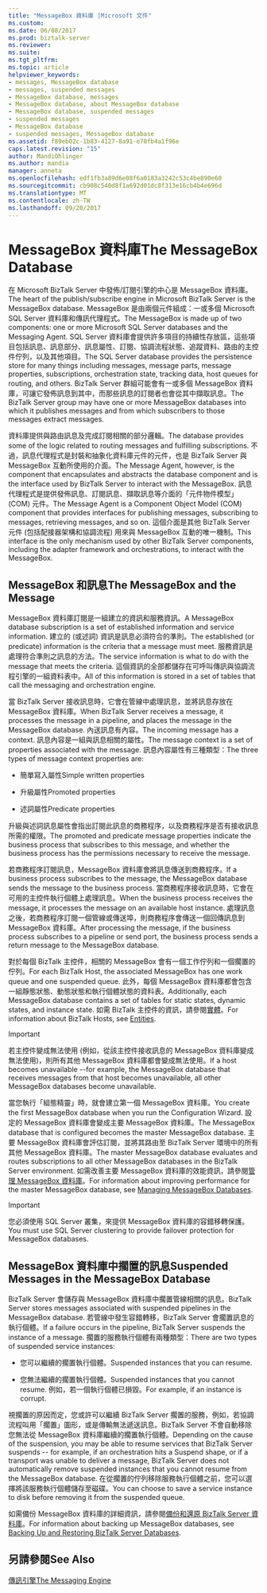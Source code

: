 ```yaml
---
title: "MessageBox 資料庫 |Microsoft 文件"
ms.custom: 
ms.date: 06/08/2017
ms.prod: biztalk-server
ms.reviewer: 
ms.suite: 
ms.tgt_pltfrm: 
ms.topic: article
helpviewer_keywords:
- messages, MessageBox database
- messages, suspended messages
- MessageBox database, messages
- MessageBox database, about MessageBox database
- MessageBox database, suspended messages
- suspended messages
- MessageBox database
- suspended messages, MessageBox database
ms.assetid: f89eb02c-1b83-4127-8a91-e78fb4a1f96e
caps.latest.revision: "15"
author: MandiOhlinger
ms.author: mandia
manager: anneta
ms.openlocfilehash: edf1fb3a89d6e08f6a0183a3242c53c4be890e60
ms.sourcegitcommit: cb908c540d8f1a692d01dc8f313e16cb4b4e696d
ms.translationtype: MT
ms.contentlocale: zh-TW
ms.lasthandoff: 09/20/2017
---
```

# <a name="the-messagebox-database"></a><span data-ttu-id="09c37-102">MessageBox 資料庫</span><span class="sxs-lookup"><span data-stu-id="09c37-102">The MessageBox Database</span></span>
<span data-ttu-id="09c37-103">在 Microsoft BizTalk Server 中發佈/訂閱引擎的中心是 MessageBox 資料庫。</span><span class="sxs-lookup"><span data-stu-id="09c37-103">The heart of the publish/subscribe engine in Microsoft BizTalk Server is the MessageBox database.</span></span> <span data-ttu-id="09c37-104">MessageBox 是由兩個元件組成：一或多個 Microsoft SQL Server 資料庫和傳訊代理程式。</span><span class="sxs-lookup"><span data-stu-id="09c37-104">The MessageBox is made up of two components: one or more Microsoft SQL Server databases and the Messaging Agent.</span></span> <span data-ttu-id="09c37-105">SQL Server 資料庫會提供許多項目的持續性存放區，這些項目包括訊息、訊息部分、訊息屬性、訂閱、協調流程狀態、追蹤資料、路由的主控件佇列，以及其他項目。</span><span class="sxs-lookup"><span data-stu-id="09c37-105">The SQL Server database provides the persistence store for many things including messages, message parts, message properties, subscriptions, orchestration state, tracking data, host queues for routing, and others.</span></span> <span data-ttu-id="09c37-106">BizTalk Server 群組可能會有一或多個 MessageBox 資料庫，可讓它發佈訊息到其中，而那些訊息的訂閱者也會從其中擷取訊息。</span><span class="sxs-lookup"><span data-stu-id="09c37-106">The BizTalk Server group may have one or more MessageBox databases into which it publishes messages and from which subscribers to those messages extract messages.</span></span>  
  
 <span data-ttu-id="09c37-107">資料庫提供與路由訊息及完成訂閱相關的部分邏輯。</span><span class="sxs-lookup"><span data-stu-id="09c37-107">The database provides some of the logic related to routing messages and fulfilling subscriptions.</span></span> <span data-ttu-id="09c37-108">不過，訊息代理程式是封裝和抽象化資料庫元件的元件，也是 BizTalk Server 與 MessageBox 互動所使用的介面。</span><span class="sxs-lookup"><span data-stu-id="09c37-108">The Message Agent, however, is the component that encapsulates and abstracts the database component and is the interface used by BizTalk Server to interact with the MessageBox.</span></span> <span data-ttu-id="09c37-109">訊息代理程式是提供發佈訊息、訂閱訊息、擷取訊息等介面的「元件物件模型」(COM) 元件。</span><span class="sxs-lookup"><span data-stu-id="09c37-109">The Message Agent is a Component Object Model (COM) component that provides interfaces for publishing messages, subscribing to messages, retrieving messages, and so on.</span></span> <span data-ttu-id="09c37-110">這個介面是其他 BizTalk Server 元件 (包括配接器架構和協調流程) 用來與 MessageBox 互動的唯一機制。</span><span class="sxs-lookup"><span data-stu-id="09c37-110">This interface is the only mechanism used by other BizTalk Server components, including the adapter framework and orchestrations, to interact with the MessageBox.</span></span>  
  
## <a name="the-messagebox-and-the-message"></a><span data-ttu-id="09c37-111">MessageBox 和訊息</span><span class="sxs-lookup"><span data-stu-id="09c37-111">The MessageBox and the Message</span></span>  
 <span data-ttu-id="09c37-112">MessageBox 資料庫訂閱是一組建立的資訊和服務資訊。</span><span class="sxs-lookup"><span data-stu-id="09c37-112">A MessageBox database subscription is a set of established information and service information.</span></span> <span data-ttu-id="09c37-113">建立的 (或述詞) 資訊是訊息必須符合的準則。</span><span class="sxs-lookup"><span data-stu-id="09c37-113">The established (or predicate) information is the criteria that a message must meet.</span></span> <span data-ttu-id="09c37-114">服務資訊是處理符合準則之訊息的方法。</span><span class="sxs-lookup"><span data-stu-id="09c37-114">The service information is what to do with the message that meets the criteria.</span></span> <span data-ttu-id="09c37-115">這個資訊的全部都儲存在可呼叫傳訊與協調流程引擎的一組資料表中。</span><span class="sxs-lookup"><span data-stu-id="09c37-115">All of this information is stored in a set of tables that call the messaging and orchestration engine.</span></span>  
  
 <span data-ttu-id="09c37-116">當 BizTalk Server 接收訊息時，它會在管線中處理訊息，並將訊息存放在 MessageBox 資料庫。</span><span class="sxs-lookup"><span data-stu-id="09c37-116">When BizTalk Server receives a message, it processes the message in a pipeline, and places the message in the MessageBox database.</span></span> <span data-ttu-id="09c37-117">內送訊息有內容。</span><span class="sxs-lookup"><span data-stu-id="09c37-117">The incoming message has a context.</span></span> <span data-ttu-id="09c37-118">訊息內容是一組與訊息相關的屬性。</span><span class="sxs-lookup"><span data-stu-id="09c37-118">The message context is a set of properties associated with the message.</span></span> <span data-ttu-id="09c37-119">訊息內容屬性有三種類型：</span><span class="sxs-lookup"><span data-stu-id="09c37-119">The three types of message context properties are:</span></span>  
  
-   <span data-ttu-id="09c37-120">簡單寫入屬性</span><span class="sxs-lookup"><span data-stu-id="09c37-120">Simple written properties</span></span>  
  
-   <span data-ttu-id="09c37-121">升級屬性</span><span class="sxs-lookup"><span data-stu-id="09c37-121">Promoted properties</span></span>  
  
-   <span data-ttu-id="09c37-122">述詞屬性</span><span class="sxs-lookup"><span data-stu-id="09c37-122">Predicate properties</span></span>  
  
 <span data-ttu-id="09c37-123">升級與述詞訊息屬性會指出訂閱此訊息的商務程序，以及商務程序是否有接收訊息所需的權限。</span><span class="sxs-lookup"><span data-stu-id="09c37-123">The promoted and predicate message properties indicate the business process that subscribes to this message, and whether the business process has the permissions necessary to receive the message.</span></span>  
  
 <span data-ttu-id="09c37-124">若商務程序訂閱訊息，MessageBox 資料庫會將訊息傳送到商務程序。</span><span class="sxs-lookup"><span data-stu-id="09c37-124">If a business process subscribes to the message, the MessageBox database sends the message to the business process.</span></span> <span data-ttu-id="09c37-125">當商務程序接收訊息時，它會在可用的主控件執行個體上處理訊息。</span><span class="sxs-lookup"><span data-stu-id="09c37-125">When the business process receives the message, it processes the message on an available host instance.</span></span> <span data-ttu-id="09c37-126">處理訊息之後，若商務程序訂閱一個管線或傳送埠，則商務程序會傳送一個回傳訊息到 MessageBox 資料庫。</span><span class="sxs-lookup"><span data-stu-id="09c37-126">After processing the message, if the business process subscribes to a pipeline or send port, the business process sends a return message to the MessageBox database.</span></span>  
  
 <span data-ttu-id="09c37-127">對於每個 BizTalk 主控件，相關的 MessageBox 會有一個工作佇列和一個擱置的佇列。</span><span class="sxs-lookup"><span data-stu-id="09c37-127">For each BizTalk Host, the associated MessageBox has one work queue and one suspended queue.</span></span> <span data-ttu-id="09c37-128">此外，每個 MessageBox 資料庫都會包含一組靜態狀態、動態狀態和執行個體狀態的資料表。</span><span class="sxs-lookup"><span data-stu-id="09c37-128">Additionally, each MessageBox database contains a set of tables for static states, dynamic states, and instance state.</span></span> <span data-ttu-id="09c37-129">如需 BizTalk 主控件的資訊，請參閱[實體](../core/entities.md)。</span><span class="sxs-lookup"><span data-stu-id="09c37-129">For information about BizTalk Hosts, see [Entities](../core/entities.md).</span></span>  
  
> [!IMPORTANT]
>  <span data-ttu-id="09c37-130">若主控件變成無法使用 (例如，從該主控件接收訊息的 MessageBox 資料庫變成無法使用)，則所有其他 MessageBox 資料庫都會變成無法使用。</span><span class="sxs-lookup"><span data-stu-id="09c37-130">If a host becomes unavailable --for example, the MessageBox database that receives messages from that host becomes unavailable, all other MessageBox databases become unavailable.</span></span>  
  
 <span data-ttu-id="09c37-131">當您執行「組態精靈」時，就會建立第一個 MessageBox 資料庫。</span><span class="sxs-lookup"><span data-stu-id="09c37-131">You create the first MessageBox database when you run the Configuration Wizard.</span></span> <span data-ttu-id="09c37-132">設定的 MessageBox 資料庫會變成主要 MessageBox 資料庫。</span><span class="sxs-lookup"><span data-stu-id="09c37-132">The MessageBox database that is configured becomes the master MessageBox database.</span></span> <span data-ttu-id="09c37-133">主要 MessageBox 資料庫會評估訂閱，並將其路由至 BizTalk Server 環境中的所有其他 MessageBox 資料庫。</span><span class="sxs-lookup"><span data-stu-id="09c37-133">The master MessageBox database evaluates and routes subscriptions to all other MessageBox databases in the BizTalk Server environment.</span></span> <span data-ttu-id="09c37-134">如需改善主要 MessageBox 資料庫的效能資訊，請參閱[管理 MessageBox 資料庫](../core/managing-messagebox-databases.md)。</span><span class="sxs-lookup"><span data-stu-id="09c37-134">For information about improving performance for the master MessageBox database, see [Managing MessageBox Databases](../core/managing-messagebox-databases.md).</span></span>  
  
> [!IMPORTANT]
>  <span data-ttu-id="09c37-135">您必須使用 SQL Server 叢集，來提供 MessageBox 資料庫的容錯移轉保護。</span><span class="sxs-lookup"><span data-stu-id="09c37-135">You must use SQL Server clustering to provide failover protection for MessageBox databases.</span></span>  
  
## <a name="suspended-messages-in-the-messagebox-database"></a><span data-ttu-id="09c37-136">MessageBox 資料庫中擱置的訊息</span><span class="sxs-lookup"><span data-stu-id="09c37-136">Suspended Messages in the MessageBox Database</span></span>  
 <span data-ttu-id="09c37-137">BizTalk Server 會儲存與 MessageBox 資料庫中擱置管線相關的訊息。</span><span class="sxs-lookup"><span data-stu-id="09c37-137">BizTalk Server stores messages associated with suspended pipelines in the MessageBox database.</span></span> <span data-ttu-id="09c37-138">若管線中發生容錯轉移，BizTalk Server 會擱置訊息的執行個體。</span><span class="sxs-lookup"><span data-stu-id="09c37-138">If a failure occurs in the pipeline, BizTalk Server suspends the instance of a message.</span></span> <span data-ttu-id="09c37-139">擱置的服務執行個體有兩種類型：</span><span class="sxs-lookup"><span data-stu-id="09c37-139">There are two types of suspended service instances:</span></span>  
  
-   <span data-ttu-id="09c37-140">您可以繼續的擱置執行個體。</span><span class="sxs-lookup"><span data-stu-id="09c37-140">Suspended instances that you can resume.</span></span>  
  
-   <span data-ttu-id="09c37-141">您無法繼續的擱置執行個體。</span><span class="sxs-lookup"><span data-stu-id="09c37-141">Suspended instances that you cannot resume.</span></span> <span data-ttu-id="09c37-142">例如，若一個執行個體已損毀。</span><span class="sxs-lookup"><span data-stu-id="09c37-142">For example, if an instance is corrupt.</span></span>  
  
 <span data-ttu-id="09c37-143">視擱置的原因而定，您或許可以繼續 BizTalk Server 擱置的服務，例如，若協調流程叫用「擱置」圖形，或是傳輸無法遞送訊息。BizTalk Server 不會自動移除您無法從 MessageBox 資料庫繼續的擱置執行個體。</span><span class="sxs-lookup"><span data-stu-id="09c37-143">Depending on the cause of the suspension, you may be able to resume services that BizTalk Server suspends -- for example, if an orchestration hits a Suspend shape, or if a transport was unable to deliver a message, BizTalk Server does not automatically remove suspended instances that you cannot resume from the MessageBox database.</span></span> <span data-ttu-id="09c37-144">在從擱置的佇列移除服務執行個體之前，您可以選擇將該服務執行個體儲存至磁碟。</span><span class="sxs-lookup"><span data-stu-id="09c37-144">You can choose to save a service instance to disk before removing it from the suspended queue.</span></span>  
  
 <span data-ttu-id="09c37-145">如需備份 MessageBox 資料庫的詳細資訊，請參閱[備份和還原 BizTalk Server 資料庫](../core/backing-up-and-restoring-biztalk-server.md)。</span><span class="sxs-lookup"><span data-stu-id="09c37-145">For information about backing up MessageBox databases, see [Backing Up and Restoring BizTalk Server Databases](../core/backing-up-and-restoring-biztalk-server.md).</span></span>  
  
## <a name="see-also"></a><span data-ttu-id="09c37-146">另請參閱</span><span class="sxs-lookup"><span data-stu-id="09c37-146">See Also</span></span>  
 [<span data-ttu-id="09c37-147">傳訊引擎</span><span class="sxs-lookup"><span data-stu-id="09c37-147">The Messaging Engine</span></span>](../core/the-messaging-engine.md)